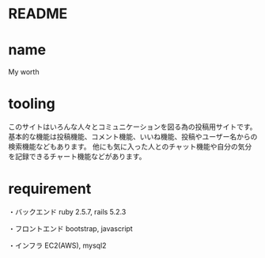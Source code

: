 # README

# name
My worth

# tooling
このサイトはいろんな人々とコミュニケーションを図る為の投稿用サイトです。基本的な機能は投稿機能、コメント機能、いいね機能、投稿やユーザー名からの検索機能などもあります。
他にも気に入った人とのチャット機能や自分の気分を記録できるチャート機能などがあります。

# requirement
・バックエンド
ruby 2.5.7, rails 5.2.3

・フロントエンド
bootstrap, javascript

・インフラ
EC2(AWS), mysql2

